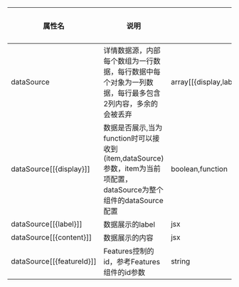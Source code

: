| 属性名                       | 说明                                                                                 | 类型                                         | 默认值  |
|---------------------------|------------------------------------------------------------------------------------|--------------------------------------------|------|
| dataSource                | 详情数据源，内部每个数组为一行数据，每行数据中每个对象为一列数据，每行最多包含2列内容，多余的会被丢弃                                | array[[{display,label,content,featureId}]] | -    |
| dataSource[[{display}]]   | 数据是否展示,当为function时可以接收到(item,dataSource)参数，item为当前项配置，dataSource为整个组件的dataSource配置 | boolean,function                           | true |
| dataSource[[{label}]]     | 数据展示的label                                                                         | jsx                                        | -    |
| dataSource[[{content}]]   | 数据展示的内容                                                                            | jsx                                        | -    |
| dataSource[[{featureId}]] | Features控制的id，参考Features组件的id参数                                                    | string                                     | -    |
